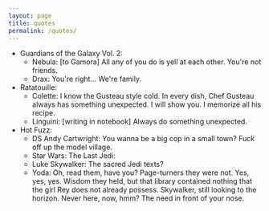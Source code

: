 ```yaml
---
layout: page
title: quotes
permalink: /quotes/
---
```


* Guardians of the Galaxy Vol. 2:
  * Nebula: [to Gamora] All any of you do is yell at each other. You're not friends.
  * Drax: You're right... We're family.
* Ratatouille:
  * Colette: I know the Gusteau style cold. In every dish, Chef Gusteau always has something unexpected. I will show you. I memorize all his recipe.
  * Linguini: [writing in notebook] Always do something unexpected.
* Hot Fuzz:
  * DS Andy Cartwright: You wanna be a big cop in a small town? Fuck off up the model village.
  * Star Wars: The Last Jedi:
  * Luke Skywalker: The sacred Jedi texts?
  * Yoda: Oh, read them, have you? Page-turners they were not. Yes, yes, yes. Wisdom they held, but that library contained nothing that the girl Rey does not already possess. Skywalker, still looking to the horizon. Never here, now, hmm? The need in front of your nose.

